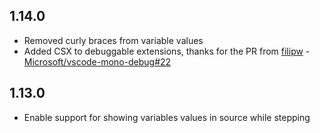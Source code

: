 ## 1.14.0
* Removed curly braces from variable values
* Added CSX to debuggable extensions, thanks for the PR from [filipw](https://github.com/filipw) - [Microsoft/vscode-mono-debug#22](https://github.com/Microsoft/vscode-mono-debug/pull/22)

## 1.13.0
* Enable support for showing variables values in source while stepping
